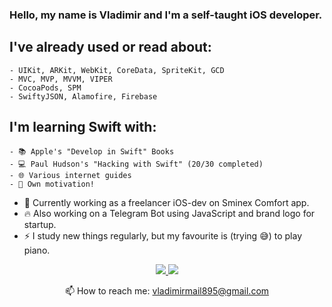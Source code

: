 ### Hello, my name is Vladimir and I'm a self-taught iOS developer.

## I've already used or read about:
    - UIKit, ARKit, WebKit, CoreData, SpriteKit, GCD
    - MVC, MVP, MVVM, VIPER
    - CocoaPods, SPM
    - SwiftyJSON, Alamofire, Firebase

## I'm learning Swift with:
    - 📚 Apple's "Develop in Swift" Books
    - 💻 Paul Hudson's "Hacking with Swift" (20/30 completed)
    - 🌐 Various internet guides
    - 🐂 Own motivation!

- 🔭 Currently working as a freelancer iOS-dev on Sminex Comfort app.
- 🔥 Also working on a Telegram Bot using JavaScript and brand logo for startup.
- ⚡ I study new things regularly, but my favourite is (trying 😅) to play piano.

<p align='center'>
   <a href="https://www.linkedin.com/in/vtimofeev/">
       <img src="https://img.shields.io/badge/linkedin-%230077B5.svg?&style=for-the-badge&logo=linkedin&logoColor=white"/>
   </a>
   <a href="https://www.codewars.com/users/Giralis">
       <img src="https://img.shields.io/badge/codewars-%230077B5.svg?&style=for-the-badge&logo=codewars&logoColor=red"/>
   </a>
<p align='center'>
   📫 How to reach me: <a href='mailto:vladimirmail895@gmail.com'>vladimirmail895@gmail.com</a>
</p>
